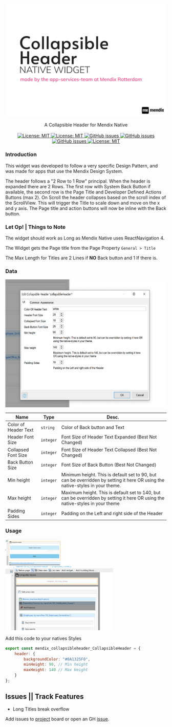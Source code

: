 <p align="center">
    <img align="center" alt="headerIMG" src="./assets/CollapsibleHeaderMarketPlace.png" target="_blank" />
    <br>
    <br>
   A Collapsible Header for Mendix Native
    <br>
    <br>
  <a href="">
    <img alt="License: MIT" src="https://img.shields.io/badge/Status-Production-blue" target="_blank" />
  </a>
  <a href="">
    <img alt="License: MIT" src="https://img.shields.io/github/issues/ahwelgemoed/collapsible-native-header-widget" target="_blank" />
  </a>
  <a href="">
    <img alt="GitHub issues" src="https://img.shields.io/github/release/ahwelgemoed/collapsible-native-header-widget" target="_blank" />
  </a>
  <a href="https://appstore.home.mendix.com/link/modeler/">
    <img alt="GitHub issues" src="https://img.shields.io/badge/Studio%20version-8.12%2B-blue.svg" target="_blank" />
  </a>
  <a href="https://docs.mendix.com/developerportal/app-store/app-store-content-support">
    <img alt="GitHub issues" src="https://img.shields.io/badge/Support-Community%20(no%20active%20support)-orange.svg" target="_blank" />
  </a>
  <a href="/LICENSE">
    <img alt="License: MIT" src="https://img.shields.io/badge/license-Apache%202.0-orange.svg" target="_blank" />
  </a>
  <br>

</p>
<p >
<h3>Introduction</h3>

This widget was developed to follow a very specific Design Pattern, and was made for apps that use the Mendix Design
System.

The header follows a "2 Row to 1 Row" principal. When the header is expanded there are 2 Rows. The first row with System
Back Button if available, the second row is the Page Title and Developer Defined Actions Buttons (max 2). On Scroll the
header collapses based on the scroll index of the ScrollView. This will trigger the Title to scale down and move on the
x and y axis. The Page title and action buttons will now be inline with the Back button.

<h3>Let Op! | Things to Note</h3>

The widget should work as Long as Mendix Native uses ReactNavigation 4.

The Widget gets the Page title from the Page Property `General > Title`

The Max Length for Titles are 2 Lines if **NO** Back button and 1 If there is.

<h3>Data</h3>
<p>
<img height='400'  alt="headerIMG" src="./assets/ds1.png" target="_blank" />
</p>

| Name                 | Type      | Desc.                                                                                                                         |
| -------------------- | --------- | ----------------------------------------------------------------------------------------------------------------------------- |
| Color of Header Text | `string`  | Color of Back button and Text                                                                                                 |
| Header Font Size     | `integer` | Font Size of Header Text Expanded (Best Not Changed)                                                                          |
| Collapsed Font Size  | `integer` | Font Size of Header Text Collapsed (Best Not Changed)                                                                         |
| Back Button Size     | `integer` | Font Size of Back Button (Best Not Changed)                                                                                   |
| Min height           | `integer` | Minimum height. This is default set to 90, but can be overridden by setting it here OR using the native-styles in your theme. |  |
| Max height           | `integer` | Maximum height. This is default set to 140, but can be overridden by setting it here OR using the native-styles in your theme |  |
| Padding Sides        | `integer` | Padding on the Left and right side of the Header                                                                              |  |

<p >
<h3>Usage</h3>
 <img width='200'  alt="headerIMG" src="./assets/ss1.png" target="_blank" />
 <img height='200'  alt="headerIMG" src="./assets/ss2.png" target="_blank" />
</p>
Add this code to your natives Styles

```js
export const mendix_collapsibleheader_CollapsibleHeader = {
    header: {
        backgroundColor: "#0A1325F0",
        minHeight: 90, // Min height
        maxHeight: 140 // Max Height
    }
};
```

## Issues || Track Features

-   Long Titles break overflow

Add issues to
[project](https://github.com/ahwelgemoed/collapsible-native-header-widget/projects/1?add_cards_query=is%3Aopen) board or
open an GH [issue](https://github.com/ahwelgemoed/collapsible-native-header-widget/issues/new).
